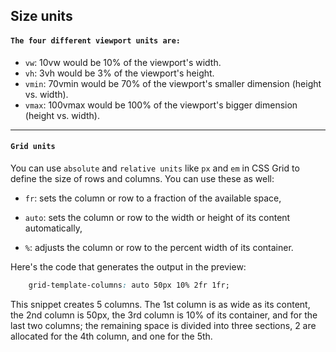 ## Size units

#### `The four different viewport units are:`

   * `vw`: 10vw would be 10% of the viewport's width.
   * `vh`: 3vh would be 3% of the viewport's height.
   * `vmin`: 70vmin would be 70% of the viewport's smaller dimension (height vs. width).
   * `vmax`: 100vmax would be 100% of the viewport's bigger dimension (height vs. width).

----

#### `Grid units`

You can use `absolute` and `relative units` like `px` and `em` in CSS Grid to define the size of rows and columns. You can use these as well:

* `fr`: sets the column or row to a fraction of the available space,

* `auto`: sets the column or row to the width or height of its content automatically,

* `%`: adjusts the column or row to the percent width of its container.

Here's the code that generates the output in the preview:
```css
    grid-template-columns: auto 50px 10% 2fr 1fr;
```
This snippet creates 5 columns. The 1st column is as wide as its content, the 2nd column is 50px, the 3rd column is 10% of its container, and for the last two columns; the remaining space is divided into three sections, 2 are allocated for the 4th column, and one for the 5th.
